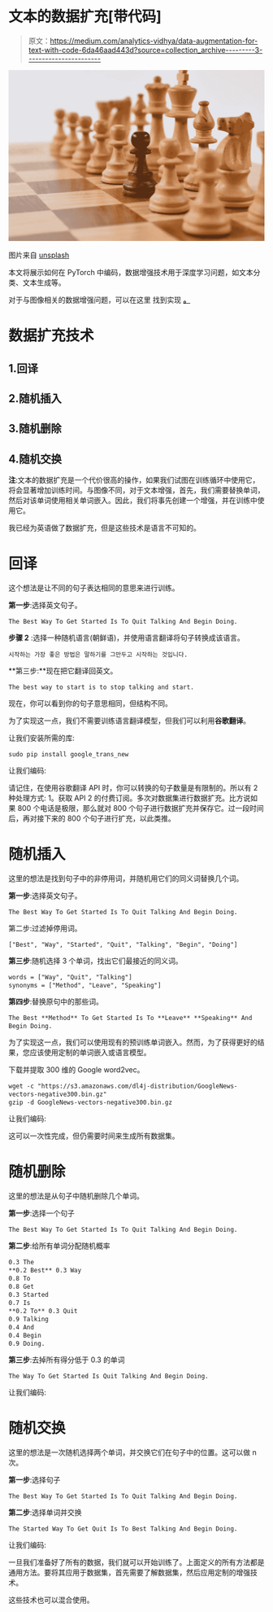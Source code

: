# 文本的数据扩充[带代码]

> 原文：<https://medium.com/analytics-vidhya/data-augmentation-for-text-with-code-6da46aad443d?source=collection_archive---------3----------------------->

![](img/673a08f2dec8b295cd7891fed8f74fa5.png)

图片来自 [unsplash](https://unsplash.com/@randyfath)

本文将展示如何在 PyTorch 中编码，数据增强技术用于深度学习问题，如文本分类、文本生成等。

对于与图像相关的数据增强问题，可以在这里 找到实现 [**。**](/analytics-vidhya/learn-to-code-in-tensorflow2-fe735ad46826?source=friends_link&sk=e112de37ddacbf54982daf7eb803f1fe)

# 数据扩充技术

## 1.回译

## 2.随机插入

## 3.随机删除

## 4.随机交换

**注**:文本的数据扩充是一个代价很高的操作，如果我们试图在训练循环中使用它，将会显著增加训练时间。与图像不同，对于文本增强，首先，我们需要替换单词，然后对该单词使用相关单词嵌入。因此，我们将事先创建一个增强，并在训练中使用它。

我已经为英语做了数据扩充，但是这些技术是语言不可知的。

# 回译

这个想法是让不同的句子表达相同的意思来进行训练。

**第一步**:选择英文句子。

```
The Best Way To Get Started Is To Quit Talking And Begin Doing.
```

**步骤 2** :选择一种随机语言(朝鲜语)，并使用语言翻译将句子转换成该语言。

```
시작하는 가장 좋은 방법은 말하기를 그만두고 시작하는 것입니다.
```

**第三步:**现在把它翻译回英文。

```
The best way to start is to stop talking and start.
```

现在，你可以看到你的句子意思相同，但结构不同。

为了实现这一点，我们不需要训练语言翻译模型，但我们可以利用**谷歌翻译**。

让我们安装所需的库:

```
sudo pip install google_trans_new
```

让我们编码:

请记住，在使用谷歌翻译 API 时，你可以转换的句子数量是有限制的。所以有 2 种处理方式:
1。获取 API
2 的付费订阅。多次对数据集进行数据扩充。比方说如果 800 个电话是极限，那么就对 800 个句子进行数据扩充并保存它。过一段时间后，再对接下来的 800 个句子进行扩充，以此类推。

# 随机插入

这里的想法是找到句子中的非停用词，并随机用它们的同义词替换几个词。

**第一步**:选择英文句子。

```
The Best Way To Get Started Is To Quit Talking And Begin Doing.
```

第二步:过滤掉停用词。

```
["Best", "Way", "Started", "Quit", "Talking", "Begin", "Doing"]
```

**第三步**:随机选择 3 个单词，找出它们最接近的同义词。

```
words = ["Way", "Quit", "Talking"]
synonyms = ["Method", "Leave", "Speaking"]
```

**第四步**:替换原句中的那些词。

```
The Best **Method** To Get Started Is To **Leave** **Speaking** And Begin Doing.
```

为了实现这一点，我们可以使用现有的预训练单词嵌入。然而，为了获得更好的结果，您应该使用定制的单词嵌入或语言模型。

下载并提取 300 维的 Google word2vec。

```
wget -c "https://s3.amazonaws.com/dl4j-distribution/GoogleNews-vectors-negative300.bin.gz"
gzip -d GoogleNews-vectors-negative300.bin.gz
```

让我们编码:

这可以一次性完成，但仍需要时间来生成所有数据集。

# 随机删除

这里的想法是从句子中随机删除几个单词。

**第一步**:选择一个句子

```
The Best Way To Get Started Is To Quit Talking And Begin Doing.
```

**第二步**:给所有单词分配随机概率

```
0.3 The 
**0.2 Best** 0.3 Way 
0.8 To 
0.8 Get 
0.3 Started 
0.7 Is 
**0.2 To** 0.3 Quit 
0.9 Talking 
0.4 And 
0.4 Begin 
0.9 Doing.
```

**第三步**:去掉所有得分低于 0.3 的单词

```
The Way To Get Started Is Quit Talking And Begin Doing.
```

让我们编码:

# 随机交换

这里的想法是一次随机选择两个单词，并交换它们在句子中的位置。这可以做 n 次。

**第一步**:选择句子

```
The Best Way To Get Started Is To Quit Talking And Begin Doing.
```

**第二步**:选择单词并交换

```
The Started Way To Get Quit Is To Best Talking And Begin Doing.
```

让我们编码:

一旦我们准备好了所有的数据，我们就可以开始训练了。上面定义的所有方法都是通用方法。要将其应用于数据集，首先需要了解数据集，然后应用定制的增强技术。

这些技术也可以混合使用。